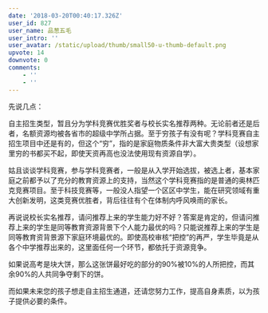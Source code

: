 ```yaml
---
date: '2018-03-20T00:40:17.326Z'
user_id: 827
user_name: 品葱五毛
user_intro: ''
user_avatar: /static/upload/thumb/small50-u-thumb-default.png
upvote: 14
downvote: 0
comments:
    - ''
    - ''
---
```


先说几点：

自主招生类型，暂且分为学科竞赛优胜奖者与校长实名推荐两种。无论前者还是后者，名额资源均被各省市的超级中学所占据。至于穷孩子有没有呢？学科竞赛自主招生项目中还是有的，但这个“穷”，指的是家庭物质条件非大富大贵类型（设想家里穷的书都买不起，即使天资再高也没法使用现有资源自学）。

姑且谈谈学科竞赛，参与学科竞赛者，一般是从入学开始选拔，被选上者，基本家庭之前都予以了充分的教育资源上的支持，当然这个学科竞赛指的是普通的奥林匹克竞赛项目。至于科技竞赛等，一般没人指望一个区区中学生，能在研究领域有重大创新发明，这类竞赛优胜者，背后往往有个在体制内呼风唤雨的家长。

再说说校长实名推荐，请问推荐上来的学生能力好不好？答案是肯定的，但请问推荐上来的学生是同等教育资源背景下个人能力最优的吗？只能说推荐上来的学生是同等教育资背景源下家庭环境最优的。即使高校审核“把控”的再严，学生毕竟是从各个中学推荐出来的，这里面任何一个环节，都依托于资源竞争。

如果说高考是块大饼，那么这张饼最好吃的部分的90%被10%的人所把控，而其余90%的人共同争夺剩下的饼。

而如果未来您的孩子想走自主招生通道，还请您努力工作，提高自身素质，以为孩子提供必要的条件。
